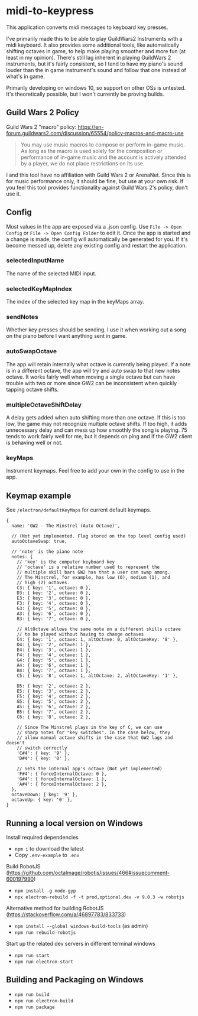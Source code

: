 # midi-to-keypress

This application converts midi messages to keyboard key presses.

I've primarily made this to be able to play GuildWars2 Instruments with a midi keyboard. It also provides some additional tools, like automatically shifting octaves in game, to help make playing smoother and more fun (at least in my opinion).
There's still lag inherent in playing GuildWars 2 instruments, but it's fairly consistent, so I tend to have my piano's sound louder than the in game instrument's sound and follow that one instead of what's in game.

Primarily developing on windows 10, so support on other OSs is untested. It's theoretically possible, but I won't currently be proving builds.

## Guild Wars 2 Policy

Guild Wars 2 "macro" policy: https://en-forum.guildwars2.com/discussion/65554/policy-macros-and-macro-use

> You may use music macros to compose or perform in-game music. As long as the macro is used solely for the composition or performance of in-game music and the account is actively attended by a player, we do not place restrictions on its use.

I and this tool have no affiliation with Guild Wars 2 or ArenaNet.
Since this is for music performance only, it should be fine, but use at your own risk.
If you feel this tool provides functionality against Guild Wars 2's policy, don't use it.

## Config

Most values in the app are exposed via a .json config. Use `File -> Open Config` or `File -> Open Config Folder` to edit it. Once the app is started and a change is made, the config will automatically be generated for you. If it's become messed up, delete any existing config and restart the application.

### selectedInputName

The name of the selected MIDI input.

### selectedKeyMapIndex

The index of the selected key map in the keyMaps array.

### sendNotes

Whether key presses should be sending. I use it when working out a song on the piano before I want anything sent in game.

### autoSwapOctave

The app will retain internally what octave is currently being played. If a note is in a different octave, the app will try and auto swap to that new notes octave. It works fairly well when moving a single octave but can have trouble with two or more since GW2 can be inconsistent when quickly tapping octave shifts.

### multipleOctaveShiftDelay

A delay gets added when auto shifting more than one octave. If this is too low, the game may not recognize multiple octave shifts. If too high, it adds unnecessary delay and can mess up how smoothly the song is playing. 75 tends to work fairly well for me, but it depends on ping and if the GW2 client is behaving well or not.

### keyMaps

Instrument keymaps. Feel free to add your own in the config to use in the app.

## Keymap example

See `/electron/defaultKeyMaps` for current default keymaps.

```
{
  name: 'GW2 - The Minstrel (Auto Octave)',

  // (Not yet implemented. Flag stored on the top level config used)
  autoOctaveSwap: true,

  // 'note' is the piano note
  notes: {
    // 'key' is the computer keyboard key
    // 'octave' is a relative number used to represent the
    // multiple skill bars GW2 has that a user can swap among.
    // The Minstrel, for example, has low (0), medium (1), and
    // high (2) octaves.
    C3: { key: '1', octave: 0 },
    D3: { key: '2', octave: 0 },
    E3: { key: '3', octave: 0 },
    F3: { key: '4', octave: 0 },
    G3: { key: '5', octave: 0 },
    A3: { key: '6', octave: 0 },
    B3: { key: '7', octave: 0 },

    // AltOctave allows the same note on a different skills octave
    // to be played without having to change octaves
    C4: { key: '1', octave: 1, altOctave: 0, altOctaveKey: '8' },
    D4: { key: '2', octave: 1 },
    E4: { key: '3', octave: 1 },
    F4: { key: '4', octave: 1 },
    G4: { key: '5', octave: 1 },
    A4: { key: '6', octave: 1 },
    B4: { key: '7', octave: 1 },
    C5: { key: '8', octave: 1, altOctave: 2, altOctaveKey: '1' },

    D5: { key: '2', octave: 2 },
    E5: { key: '3', octave: 2 },
    F5: { key: '4', octave: 2 },
    G5: { key: '5', octave: 2 },
    A5: { key: '6', octave: 2 },
    B5: { key: '7', octave: 2 },
    C6: { key: '8', octave: 2 },

    // Since The Minstrel plays in the key of C, we can use
    // sharp notes for "key switches". In the case below, they
    // allow manual actave shifts in the case that GW2 lags and doesn't
    // switch correctly
    'C#4': { key: '9' },
    'D#4': { key: '0' },

    // Sets the internal app's octave (Not yet implemented)
    'F#4': { forceInternalOctave: 0 },
    'G#4': { forceInternalOctave: 1 },
    'A#4': { forceInternalOctave: 2 },
  },
  octaveDown: { key: '9' },
  octaveUp: { key: '0' },
}
```

## Running a local version on Windows

Install required dependencies

- `npm i` to download the latest
- Copy `.env-example` to `.env`

Build RobotJS (https://github.com/octalmage/robotjs/issues/466#issuecomment-600197990)

- `npm install -g node-gyp`
- `npx electron-rebuild -f -t prod,optional,dev -v 9.0.3 -w robotjs`

Alternative method for building RobotJS
(https://stackoverflow.com/a/46897783/833733)

- `npm install --global windows-build-tools` (as admin)
- `npm run rebuild-robotjs`

Start up the related dev servers in different terminal windows

- `npm run start`
- `npm run electron-start`

## Building and Packaging on Windows

- `npm run build`
- `npm run electron-build`
- `npm run package`
